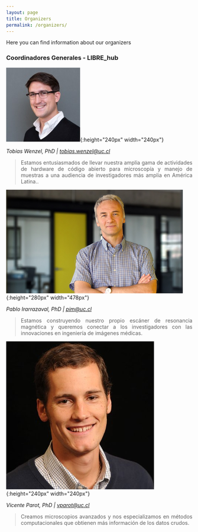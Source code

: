 ```yaml
---
layout: page
title: Organizers
permalink: /organizers/
---
```

Here you can find information about our organizers

### Coordinadores Generales - LIBRE_hub
![Alt text](/images/twenzel.jpeg){:height="240px" width="240px"}

*Tobias Wenzel, PhD | tobias.wenzel@uc.cl*
><div style="text-align: justify">Estamos entusiasmados de llevar nuestra amplia gama de actividades de hardware de código abierto para microscopía y manejo de muestras a una audiencia de investigadores más amplia en América Latina..</div>


![Alt text](/images/p-irarrazabal.jpg){:height="280px" width="478px"}

*Pablo Irarrazaval, PhD | pim@uc.cl*
><div style="text-align: justify">Estamos construyendo nuestro propio escáner de resonancia magnética y queremos conectar a los investigadores con las innovaciones en ingeniería de imágenes médicas.</div>

![Alt text](/images/vparot.jpg){:height="240px" width="240px"}

*Vicente Parot, PhD | vparot@uc.cl*
><div style="text-align: justify">Creamos microscopios avanzados y nos especializamos en métodos computacionales que obtienen más información de los datos crudos.</div>

